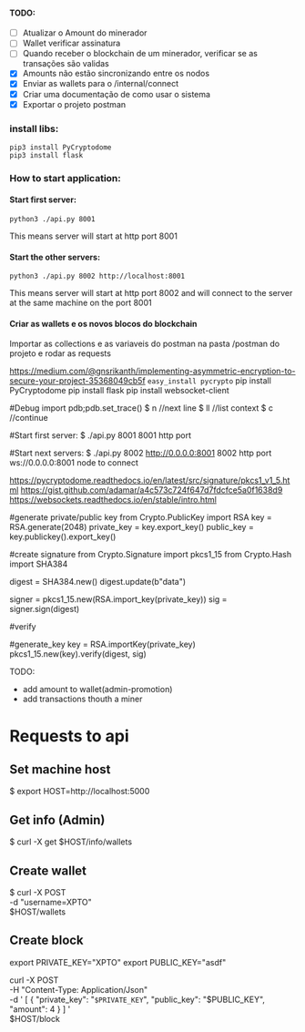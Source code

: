 #### TODO:
* [ ] Atualizar o Amount do minerador
* [ ] Wallet verificar assinatura
* [ ] Quando receber o blockchain de um minerador, verificar se as transações são validas
* [x] Amounts não estão sincronizando entre os nodos
* [x] Enviar as wallets para o /internal/connect
* [x] Criar uma documentação de como usar o sistema
* [x] Exportar o projeto postman

### install libs:
```
pip3 install PyCryptodome
pip3 install flask
```

### How to start application:
#### Start first server:

```
python3 ./api.py 8001
```
This means server will start at http port 8001

#### Start the other servers:

```
python3 ./api.py 8002 http://localhost:8001
```
This means server will start at http port 8002 and will connect to the server at the same machine on the port 8001

#### Criar as wallets e os novos blocos do blockchain
Importar as collections e as variaveis do postman na pasta /postman do projeto e rodar as requests


https://medium.com/@gnsrikanth/implementing-asymmetric-encryption-to-secure-your-project-35368049cb5f
`easy_install pycrypto`
pip install PyCryptodome
pip install flask
pip install websocket-client

#Debug
import pdb;pdb.set_trace()
$ n //next line
$ ll //list context
$ c //continue

#Start first server:
$ ./api.py 8001
8001 http port

#Start next servers:
$ ./api.py 8002 http://0.0.0.0:8001
8002 http port
ws://0.0.0.0:8001 node to connect

https://pycryptodome.readthedocs.io/en/latest/src/signature/pkcs1_v1_5.html
https://gist.github.com/adamar/a4c573c724f647d7fdcfce5a0f1638d9
https://websockets.readthedocs.io/en/stable/intro.html

#generate private/public key
from Crypto.PublicKey import RSA
key = RSA.generate(2048)
private_key = key.export_key()
public_key = key.publickey().export_key()

#create signature
from Crypto.Signature import pkcs1_15
from Crypto.Hash import SHA384


digest = SHA384.new()
digest.update(b"data")

signer = pkcs1_15.new(RSA.import_key(private_key))
sig = signer.sign(digest)

#verify


#generate_key
key = RSA.importKey(private_key)
pkcs1_15.new(key).verify(digest, sig)



TODO:
- add amount to wallet(admin-promotion)
- add transactions thouth a miner


# Requests to api

## Set machine host
$ export HOST=http://localhost:5000


## Get info (Admin)
$ curl -X get $HOST/info/wallets

## Create wallet
$ curl -X POST  \
	-d "username=XPTO" \
	$HOST/wallets

## Create block
 export PRIVATE_KEY="XPTO"
 export PUBLIC_KEY="asdf"

 curl -X POST  \
	-H "Content-Type: Application/Json" \
	-d '
	 	[
	 	  {
	 	  	"private_key": "`$PRIVATE_KEY`",
	 	  	"public_key": "$PUBLIC_KEY",
	 	  	"amount": 4
	 	  }
	 	]
	' \
	$HOST/block
